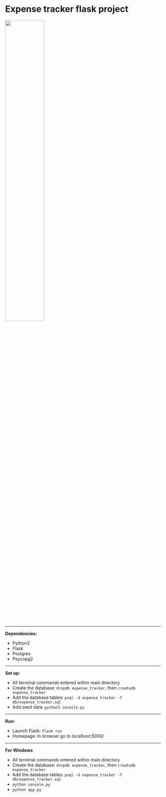 # Expense tracker flask project

<img src="https://github.com/NodeToNowhere/Expense-Tracker-Project/blob/main/assets/Preview.png" width="50%" height="50%">

---

**Dependencies:**

- Python3
- Flask
- Postgres
- Psycopg2

---

**Set up:**

- All terminal commands entered within main directory
- Create the database: `dropdb expense_tracker`, then `createdb expense_tracker`
- Add the database tables: `psql -d expense_tracker -f db/expense_tracker.sql`
- Add seed data: `python3 console.py`

---

**Run:**

- Launch Flask: `flask run`
- Homepage: In browser go to localhost:5000/

---

**For Windows**

- All terminal commands entered within main directory
- Create the database: `dropdb expense_tracker`, then `createdb expense_tracker`
- Add the database tables: `psql -d expense_tracker -f db/expense_tracker.sql`
- `python console.py`
- `python app.py`

